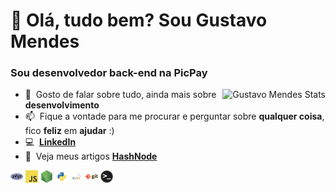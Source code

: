 # **:wave: Olá, tudo bem? Sou Gustavo Mendes**
<h3 align="left">Sou desenvolvedor back-end na PicPay</h3>

<a>
  <img src="https://github-readme-stats.vercel.app/api?username=gustamms&show_icons=true&theme=radical" alt="Gustavo Mendes Stats" align="right" />
</a>

- :speech_balloon: &nbsp;Gosto de falar sobre tudo, ainda mais sobre **desenvolvimento**
- :mailbox: &nbsp;Fique a vontade para me procurar e perguntar sobre **qualquer coisa**, fico **feliz** em **ajudar** :)
- :computer: &nbsp;**[LinkedIn]**
- 📓 &nbsp;Veja meus artigos **[HashNode]**

[linkedin]: https://www.linkedin.com/in/gustamms "Gustavo Mendes LinkedIn"
[HashNode]: https://hashnode.com/@gustamms "HashNode"

<code><img height="20" src="https://raw.githubusercontent.com/github/explore/80688e429a7d4ef2fca1e82350fe8e3517d3494d/topics/php/php.png"></code>
<code><img height="20" src="https://raw.githubusercontent.com/github/explore/80688e429a7d4ef2fca1e82350fe8e3517d3494d/topics/javascript/javascript.png"></code>
<code><img height="20" src="https://raw.githubusercontent.com/github/explore/80688e429a7d4ef2fca1e82350fe8e3517d3494d/topics/nodejs/nodejs.png"></code>
<code><img height="20" src="https://raw.githubusercontent.com/github/explore/80688e429a7d4ef2fca1e82350fe8e3517d3494d/topics/python/python.png"></code>
<code><img height="20" src="https://raw.githubusercontent.com/github/explore/80688e429a7d4ef2fca1e82350fe8e3517d3494d/topics/mysql/mysql.png"></code>
<code><img height="20" src="https://raw.githubusercontent.com/github/explore/80688e429a7d4ef2fca1e82350fe8e3517d3494d/topics/git/git.png"></code>
<code><img height="20" src="https://raw.githubusercontent.com/github/explore/80688e429a7d4ef2fca1e82350fe8e3517d3494d/topics/terminal/terminal.png"></code>

<!--
**gustamms/gustamms** is a ✨ _special_ ✨ repository because its `README.md` (this file) appears on your GitHub profile.

Here are some ideas to get you started:

- 🔭 I’m currently working on ...
- 🌱 I’m currently learning ...
- 👯 I’m looking to collaborate on ...
- 🤔 I’m looking for help with ...
- 💬 Ask me about ...
- 📫 How to reach me: ...
- 😄 Pronouns: ...
- ⚡ Fun fact: ...
-->
